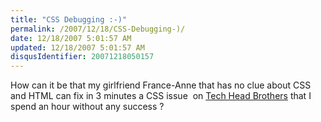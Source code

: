 ```yaml
---
title: "CSS Debugging :-)"
permalink: /2007/12/18/CSS-Debugging-)/
date: 12/18/2007 5:01:57 AM
updated: 12/18/2007 5:01:57 AM
disqusIdentifier: 20071218050157
---
```

How can it be that my girlfriend France-Anne that has no clue about CSS and HTML can fix in 3 minutes a CSS issue  on [Tech Head Brothers](http://www.techheadbrothers.com/) that I spend an hour without any success ?
